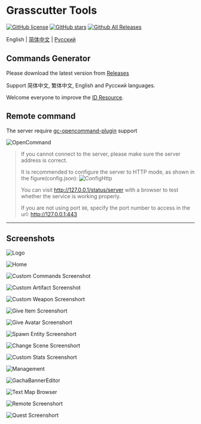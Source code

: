 # Grasscutter Tools

[![GitHub license](https://img.shields.io/github/license/jie65535/GrasscutterCommandGenerator)](https://github.com/jie65535/GrasscutterCommandGenerator/blob/main/LICENSE)
[![GitHub stars](https://img.shields.io/github/stars/jie65535/GrasscutterCommandGenerator)](https://github.com/jie65535/GrasscutterCommandGenerator/stargazers)
[![Github All Releases](https://img.shields.io/github/downloads/jie65535/GrasscutterCommandGenerator/total.svg)](https://github.com/jie65535/GrasscutterCommandGenerator/releases)

English | [简体中文](README_zh-cn.md) | [Русский](README_ru-RU.md)

## Commands Generator

Please download the latest version from [Releases](https://github.com/jie65535/GrasscutterCommandGenerator/releases)

Support 简体中文, 繁体中文, English and Русский languages.

Welcome everyone to improve the [ID Resource](/Source/GrasscutterTools/Resources/en-us).

## Remote command

The server require [gc-opencommand-plugin](https://github.com/jie65535/gc-opencommand-plugin) support

![OpenCommand](Doc/Screenshots/OpenCommand.gif)

> If you cannot connect to the server, please make sure the server address is correct.
>
> It is recommended to configure the server to HTTP mode, as shown in the figure(config.json):
> ![ConfigHttp](Doc/Screenshots/ConfigHttp.png)
> 
> You can visit http://127.0.0.1/status/server with a browser to test whether the service is working properly.
>
> If you are not using port `80`, specify the port number to access in the url: http://127.0.0.1:443

---


## Screenshots

![Logo](Doc/Screenshots/GrasscutterLogo.png)

![Home](Doc/Screenshots-en/0-Home.png)

![Custom Commands Screenshot](Doc/Screenshots-en/1-CustomCommands.png)

![Custom Artifact Screenshot](Doc/Screenshots-en/2-CustomArtifact.png)

![Custom Weapon Screenshort](Doc/Screenshots-en/3-CustomWeapon.png)

![Give Item Screenshort](Doc/Screenshots-en/4-GiveItem.png)

![Give Avatar Screenshort](Doc/Screenshots-en/5-GiveAvatar.png)

![Spawn Entity Screenshort](Doc/Screenshots-en/6-SpawnEntity.png)

![Change Scene Screenshort](Doc/Screenshots-en/7-ChangeScene.png)

![Custom Stats Screenshort](Doc/Screenshots-en/8-CustomStats.png)

![Management](Doc/Screenshots-en/9-Manage.png)

![GachaBannerEditor](Doc/Screenshots-en/10-GachaBannerEditor.png)

![Text Map Browser](Doc/Screenshots-en/11-TextMapBrowser.png)

![Remote Screenshort](Doc/Screenshots-en/12-Remote.png)

![Quest Screenshort](Doc/Screenshots-en/13-Quest.png)

